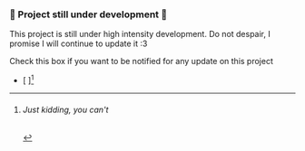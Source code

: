 ### 🚧 Project still under development 🚧
This project is still under high intensity development.
Do not despair, I promise I will continue to update it :3

Check this box if you want to be notified for any update on this project
- [ ][^1]

[^1]: <h6>Just kidding, you can't</h6>

